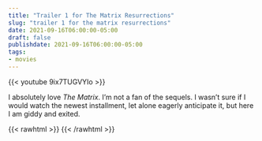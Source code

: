 ```yaml
---
title: "Trailer 1 for The Matrix Resurrections"
slug: "trailer 1 for the matrix resurrections"
date: 2021-09-16T06:00:00-05:00
draft: false
publishdate: 2021-09-16T06:00:00-05:00
tags:
- movies
---
```


{{< youtube 9ix7TUGVYIo >}}

I absolutely love *The Matrix*. I’m not a fan of the sequels. I wasn’t sure if I would watch the newest installment, let alone eagerly anticipate it, but here I am giddy and exited.

{{< rawhtml >}}
<a href="https://brid.gy/publish/twitter"></a>
{{< /rawhtml >}}
